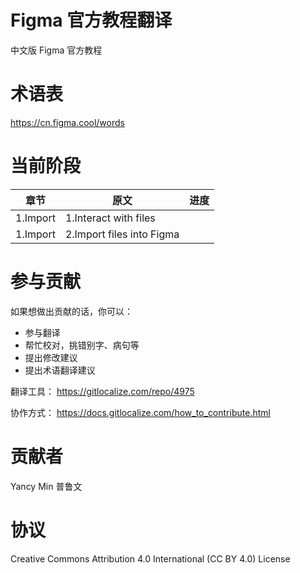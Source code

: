 # Figma 官方教程翻译
中文版 Figma 官方教程

# 术语表
https://cn.figma.cool/words

# 当前阶段
| 章节 | 原文 | 进度 |
| --- | --- | ---|
| 1.Import | 1.Interact with files ||
| 1.Import | 2.Import files into Figma ||

# 参与贡献
如果想做出贡献的话，你可以：
- 参与翻译
- 帮忙校对，挑错别字、病句等
- 提出修改建议
- 提出术语翻译建议

翻译工具：
https://gitlocalize.com/repo/4975

协作方式：
https://docs.gitlocalize.com/how_to_contribute.html

# 贡献者
Yancy Min
普鲁文

# 协议
Creative Commons Attribution 4.0 International (CC BY 4.0) License